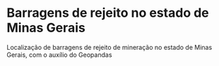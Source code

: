 # Barragens de rejeito no estado de Minas Gerais
Localização de barragens de rejeito de mineração no estado de Minas Gerais, com o auxílio do Geopandas
